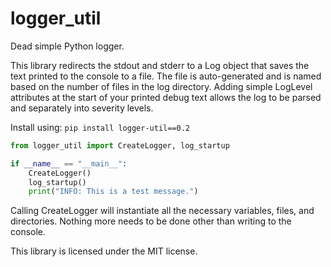 # logger_util
Dead simple Python logger.

This library redirects the stdout and stderr to a Log object that saves the text printed to the console to a file.  The file is auto-generated and is named based on the number of files in the log directory.  Adding simple LogLevel attributes at the start of your printed debug text allows the log to be parsed and separately into severity levels.

Install using: `pip install logger-util==0.2`

```py
from logger_util import CreateLogger, log_startup

if __name__ == "__main__":
    CreateLogger()
    log_startup()
    print("INFO: This is a test message.")
```

Calling CreateLogger will instantiate all the necessary variables, files, and directories.  Nothing more needs to be done other than writing to the console.

This library is licensed under the MIT license.
